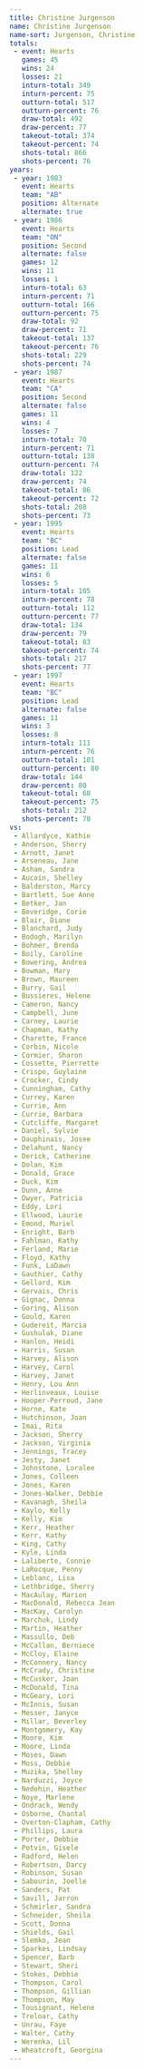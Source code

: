 ```yaml
---
title: Christine Jurgenson
name: Christine Jurgenson
name-sort: Jurgenson, Christine
totals:
 - event: Hearts
   games: 45
   wins: 24
   losses: 21
   inturn-total: 349
   inturn-percent: 75
   outturn-total: 517
   outturn-percent: 76
   draw-total: 492
   draw-percent: 77
   takeout-total: 374
   takeout-percent: 74
   shots-total: 866
   shots-percent: 76
years:
 - year: 1983
   event: Hearts
   team: "AB"
   position: Alternate
   alternate: true
 - year: 1986
   event: Hearts
   team: "ON"
   position: Second
   alternate: false
   games: 12
   wins: 11
   losses: 1
   inturn-total: 63
   inturn-percent: 71
   outturn-total: 166
   outturn-percent: 75
   draw-total: 92
   draw-percent: 71
   takeout-total: 137
   takeout-percent: 76
   shots-total: 229
   shots-percent: 74
 - year: 1987
   event: Hearts
   team: "CA"
   position: Second
   alternate: false
   games: 11
   wins: 4
   losses: 7
   inturn-total: 70
   inturn-percent: 71
   outturn-total: 138
   outturn-percent: 74
   draw-total: 122
   draw-percent: 74
   takeout-total: 86
   takeout-percent: 72
   shots-total: 208
   shots-percent: 73
 - year: 1995
   event: Hearts
   team: "BC"
   position: Lead
   alternate: false
   games: 11
   wins: 6
   losses: 5
   inturn-total: 105
   inturn-percent: 78
   outturn-total: 112
   outturn-percent: 77
   draw-total: 134
   draw-percent: 79
   takeout-total: 83
   takeout-percent: 74
   shots-total: 217
   shots-percent: 77
 - year: 1997
   event: Hearts
   team: "BC"
   position: Lead
   alternate: false
   games: 11
   wins: 3
   losses: 8
   inturn-total: 111
   inturn-percent: 76
   outturn-total: 101
   outturn-percent: 80
   draw-total: 144
   draw-percent: 80
   takeout-total: 68
   takeout-percent: 75
   shots-total: 212
   shots-percent: 78
vs:
 - Allardyce, Kathie
 - Anderson, Sherry
 - Arnott, Janet
 - Arseneau, Jane
 - Asham, Sandra
 - Aucoin, Shelley
 - Balderston, Marcy
 - Bartlett, Sue Anne
 - Betker, Jan
 - Beveridge, Corie
 - Blair, Diane
 - Blanchard, Judy
 - Bodogh, Marilyn
 - Bohmer, Brenda
 - Boily, Caroline
 - Bowering, Andrea
 - Bowman, Mary
 - Brown, Maureen
 - Burry, Gail
 - Bussieres, Helene
 - Cameron, Nancy
 - Campbell, June
 - Carney, Laurie
 - Chapman, Kathy
 - Charette, France
 - Corbin, Nicole
 - Cormier, Sharon
 - Cossette, Pierrette
 - Crispo, Guylaine
 - Crocker, Cindy
 - Cunningham, Cathy
 - Currey, Karen
 - Currie, Ann
 - Currie, Barbara
 - Cutcliffe, Margaret
 - Daniel, Sylvie
 - Dauphinais, Josee
 - Delahunt, Nancy
 - Derick, Catherine
 - Dolan, Kim
 - Donald, Grace
 - Duck, Kim
 - Dunn, Anne
 - Dwyer, Patricia
 - Eddy, Lori
 - Ellwood, Laurie
 - Emond, Muriel
 - Enright, Barb
 - Fahlman, Kathy
 - Ferland, Marie
 - Floyd, Kathy
 - Funk, LaDawn
 - Gauthier, Cathy
 - Gellard, Kim
 - Gervais, Chris
 - Gignac, Donna
 - Goring, Alison
 - Gould, Karen
 - Gudereit, Marcia
 - Gushulak, Diane
 - Hanlon, Heidi
 - Harris, Susan
 - Harvey, Alison
 - Harvey, Carol
 - Harvey, Janet
 - Henry, Lou Ann
 - Herlinveaux, Louise
 - Hooper-Perroud, Jane
 - Horne, Kate
 - Hutchinson, Joan
 - Imai, Rita
 - Jackson, Sherry
 - Jackson, Virginia
 - Jennings, Tracey
 - Jesty, Janet
 - Johnstone, Loralee
 - Jones, Colleen
 - Jones, Karen
 - Jones-Walker, Debbie
 - Kavanagh, Sheila
 - Kaylo, Kelly
 - Kelly, Kim
 - Kerr, Heather
 - Kerr, Kathy
 - King, Cathy
 - Kyle, Linda
 - Laliberte, Connie
 - LaRocque, Penny
 - Leblanc, Lisa
 - Lethbridge, Sherry
 - MacAulay, Marion
 - MacDonald, Rebecca Jean
 - MacKay, Carolyn
 - Marchuk, Lindy
 - Martin, Heather
 - Massullo, Deb
 - McCallan, Berniece
 - McCloy, Elaine
 - McConnery, Nancy
 - McCrady, Christine
 - McCusker, Joan
 - McDonald, Tina
 - McGeary, Lori
 - McInnis, Susan
 - Messer, Janyce
 - Millar, Beverley
 - Montgomery, Kay
 - Moore, Kim
 - Moore, Linda
 - Moses, Dawn
 - Moss, Debbie
 - Muzika, Shelley
 - Narduzzi, Joyce
 - Nedohin, Heather
 - Noye, Marlene
 - Ondrack, Wendy
 - Osborne, Chantal
 - Overton-Clapham, Cathy
 - Phillips, Laura
 - Porter, Debbie
 - Potvin, Gisele
 - Radford, Helen
 - Robertson, Darcy
 - Robinson, Susan
 - Sabourin, Joelle
 - Sanders, Pat
 - Savill, Jarron
 - Schmirler, Sandra
 - Schneider, Sheila
 - Scott, Donna
 - Shields, Gail
 - Slemko, Jean
 - Sparkes, Lindsay
 - Spencer, Barb
 - Stewart, Sheri
 - Stokes, Debbie
 - Thompson, Carol
 - Thompson, Gillian
 - Thompson, May
 - Tousignant, Helene
 - Treloar, Cathy
 - Unrau, Faye
 - Walter, Cathy
 - Werenka, Lil
 - Wheatcroft, Georgina
---
```

